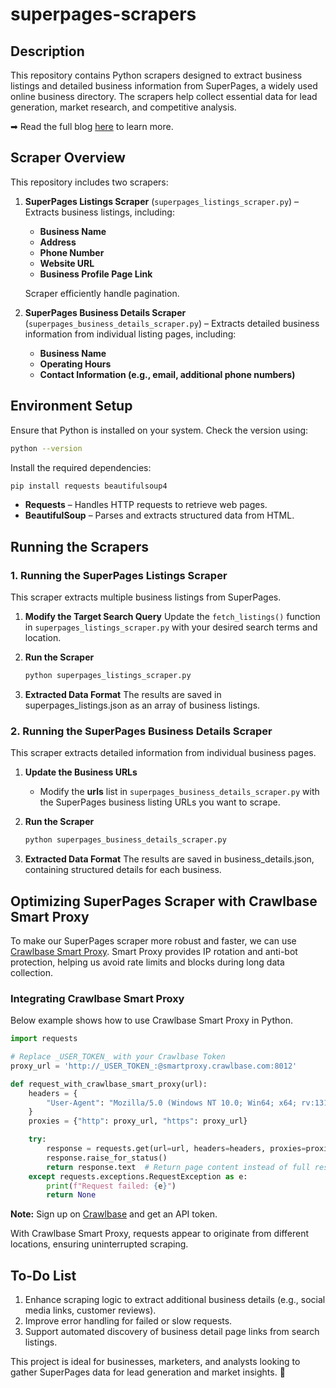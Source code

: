 # superpages-scrapers

## Description

This repository contains Python scrapers designed to extract business listings and detailed business information from SuperPages, a widely used online business directory. The scrapers help collect essential data for lead generation, market research, and competitive analysis.

➡ Read the full blog [here](https://crawlbase.com/blog/how-to-scrape-superpages-to-generate-leads/) to learn more.

## Scraper Overview

This repository includes two scrapers:

1. **SuperPages Listings Scraper** (`superpages_listings_scraper.py`) – Extracts business listings, including:

   - **Business Name**
   - **Address**
   - **Phone Number**
   - **Website URL**
   - **Business Profile Page Link**

   Scraper efficiently handle pagination.

2. **SuperPages Business Details Scraper** (`superpages_business_details_scraper.py`) – Extracts detailed business information from individual listing pages, including:

   - **Business Name**
   - **Operating Hours**
   - **Contact Information (e.g., email, additional phone numbers)**

## Environment Setup

Ensure that Python is installed on your system. Check the version using:

```bash
python --version
```

Install the required dependencies:

```bash
pip install requests beautifulsoup4
```

- **Requests** – Handles HTTP requests to retrieve web pages.
- **BeautifulSoup** – Parses and extracts structured data from HTML.

## Running the Scrapers

### 1. Running the SuperPages Listings Scraper

This scraper extracts multiple business listings from SuperPages.

1. **Modify the Target Search Query**
   Update the `fetch_listings()` function in `superpages_listings_scraper.py` with your desired search terms and location.

2. **Run the Scraper**

   ```bash
   python superpages_listings_scraper.py
   ```

3. **Extracted Data Format**
   The results are saved in superpages_listings.json as an array of business listings.

### 2. Running the SuperPages Business Details Scraper

This scraper extracts detailed information from individual business pages.

1. **Update the Business URLs**

   - Modify the **urls** list in `superpages_business_details_scraper.py` with the SuperPages business listing URLs you want to scrape.

2. **Run the Scraper**

   ```bash
   python superpages_business_details_scraper.py
   ```

3. **Extracted Data Format**
   The results are saved in business_details.json, containing structured details for each business.

## Optimizing SuperPages Scraper with Crawlbase Smart Proxy

To make our SuperPages scraper more robust and faster, we can use [Crawlbase Smart Proxy](https://crawlbase.com/smart-proxy). Smart Proxy provides IP rotation and anti-bot protection, helping us avoid rate limits and blocks during long data collection.

### Integrating Crawlbase Smart Proxy

Below example shows how to use Crawlbase Smart Proxy in Python.

```python
import requests

# Replace _USER_TOKEN_ with your Crawlbase Token
proxy_url = 'http://_USER_TOKEN_:@smartproxy.crawlbase.com:8012'

def request_with_crawlbase_smart_proxy(url):
    headers = {
        "User-Agent": "Mozilla/5.0 (Windows NT 10.0; Win64; x64; rv:131.0) Gecko/20100101 Firefox/131.0"
    }
    proxies = {"http": proxy_url, "https": proxy_url}

    try:
        response = requests.get(url=url, headers=headers, proxies=proxies, verify=False)
        response.raise_for_status()
        return response.text  # Return page content instead of full response object
    except requests.exceptions.RequestException as e:
        print(f"Request failed: {e}")
        return None
```

**Note:** Sign up on [Crawlbase](https://crawlbase.com/signup) and get an API token.

With Crawlbase Smart Proxy, requests appear to originate from different locations, ensuring uninterrupted scraping.

## To-Do List

1. Enhance scraping logic to extract additional business details (e.g., social media links, customer reviews).
2. Improve error handling for failed or slow requests.
3. Support automated discovery of business detail page links from search listings.

This project is ideal for businesses, marketers, and analysts looking to gather SuperPages data for lead generation and market insights. 🚀
